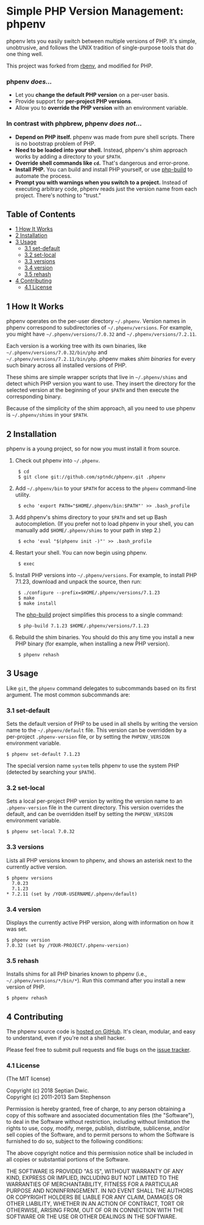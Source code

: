 # Simple PHP Version Management: phpenv

phpenv lets you easily switch between multiple versions of PHP. It's
simple, unobtrusive, and follows the UNIX tradition of single-purpose
tools that do one thing well.

This project was forked from [rbenv](https://github.com/rbenv/rbenv),
and modified for PHP.

### phpenv _does…_

* Let you **change the default PHP version** on a per-user basis.
* Provide support for **per-project PHP versions**.
* Allow you to **override the PHP version** with an environment
  variable.

### In contrast with phpbrew, phpenv _does not…_

* **Depend on PHP itself.** phpenv was made from pure shell scripts.
    There is no bootstrap problem of PHP.
* **Need to be loaded into your shell.** Instead, phpenv's shim
    approach works by adding a directory to your `$PATH`.
* **Override shell commands like `cd`.** That's dangerous and
    error-prone.
* **Install PHP.** You can build and install PHP yourself, or use
    [php-build](https://github.com/sptndc/php-build) to
    automate the process.
* **Prompt you with warnings when you switch to a project.** Instead
    of executing arbitrary code, phpenv reads just the version name
    from each project. There's nothing to "trust."

## Table of Contents

   * [1 How It Works](#section_1)
   * [2 Installation](#section_2)
   * [3 Usage](#section_3)
      * [3.1 set-default](#section_3.1)
      * [3.2 set-local](#section_3.2)
      * [3.3 versions](#section_3.3)
      * [3.4 version](#section_3.4)
      * [3.5 rehash](#section_3.5)
   * [4 Contributing](#section_4)
      * [4.1 License](#section_4.1)

## <a name="section_1"></a> 1 How It Works

phpenv operates on the per-user directory `~/.phpenv`. Version names in
phpenv correspond to subdirectories of `~/.phpenv/versions`. For
example, you might have `~/.phpenv/versions/7.0.32` and
`~/.phpenv/versions/7.2.11`.

Each version is a working tree with its own binaries, like
`~/.phpenv/versions/7.0.32/bin/php` and
`~/.phpenv/versions/7.2.11/bin/php`. phpenv makes _shim binaries_
for every such binary across all installed versions of PHP.

These shims are simple wrapper scripts that live in `~/.phpenv/shims`
and detect which PHP version you want to use. They insert the
directory for the selected version at the beginning of your `$PATH`
and then execute the corresponding binary.

Because of the simplicity of the shim approach, all you need to use
phpenv is `~/.phpenv/shims` in your `$PATH`.

## <a name="section_2"></a> 2 Installation

phpenv is a young project, so for now you must install it from source.

1. Check out phpenv into `~/.phpenv`.

        $ cd
        $ git clone git://github.com/sptndc/phpenv.git .phpenv

2. Add `~/.phpenv/bin` to your `$PATH` for access to the `phpenv`
   command-line utility.

        $ echo 'export PATH="$HOME/.phpenv/bin:$PATH"' >> .bash_profile

3. Add phpenv's shims directory to your `$PATH` and set up Bash
   autocompletion. (If you prefer not to load phpenv in your shell, you
   can manually add `$HOME/.phpenv/shims` to your path in step 2.)

        $ echo 'eval "$(phpenv init -)"' >> .bash_profile

4. Restart your shell. You can now begin using phpenv.

        $ exec

5. Install PHP versions into `~/.phpenv/versions`. For example, to
   install PHP 7.1.23, download and unpack the source, then run:

        $ ./configure --prefix=$HOME/.phpenv/versions/7.1.23
        $ make
        $ make install

    The [php-build](https://github.com/sptndc/php-build)
    project simplifies this process to a single command:

        $ php-build 7.1.23 $HOME/.phpenv/versions/7.1.23

6. Rebuild the shim binaries. You should do this any time you install
   a new PHP binary (for example, when installing a new PHP version).

        $ phpenv rehash

## <a name="section_3"></a> 3 Usage

Like `git`, the `phpenv` command delegates to subcommands based on its
first argument. The most common subcommands are:

### <a name="section_3.1"></a> 3.1 set-default

Sets the default version of PHP to be used in all shells by writing
the version name to the `~/.phpenv/default` file. This version can be
overridden by a per-project `.phpenv-version` file, or by setting the
`PHPENV_VERSION` environment variable.

    $ phpenv set-default 7.1.23

The special version name `system` tells phpenv to use the system PHP
(detected by searching your `$PATH`).

### <a name="section_3.2"></a> 3.2 set-local

Sets a local per-project PHP version by writing the version name to
an `.phpenv-version` file in the current directory. This version
overrides the default, and can be overridden itself by setting the
`PHPENV_VERSION` environment variable.

    $ phpenv set-local 7.0.32

### <a name="section_3.3"></a> 3.3 versions

Lists all PHP versions known to phpenv, and shows an asterisk next to
the currently active version.

    $ phpenv versions
      7.0.23
      7.1.23
    * 7.2.11 (set by /YOUR-USERNAME/.phpenv/default)

### <a name="section_3.4"></a> 3.4 version

Displays the currently active PHP version, along with information on
how it was set.

    $ phpenv version
    7.0.32 (set by /YOUR-PROJECT/.phpenv-version)

### <a name="section_3.5"></a> 3.5 rehash

Installs shims for all PHP binaries known to phpenv (i.e.,
`~/.phpenv/versions/*/bin/*`). Run this command after you install a new
version of PHP.

    $ phpenv rehash

## <a name="section_4"></a> 4 Contributing

The phpenv source code is [hosted on
GitHub](https://github.com/sptndc/phpenv). It's clean, modular,
and easy to understand, even if you're not a shell hacker.

Please feel free to submit pull requests and file bugs on the [issue
tracker](https://github.com/sptndc/phpenv/issues).

### <a name="section_4.1"></a> 4.1 License

(The MIT license)

Copyright (c) 2018 Septian Dwic.\
Copyright (c) 2011-2013 Sam Stephenson

Permission is hereby granted, free of charge, to any person obtaining
a copy of this software and associated documentation files (the
"Software"), to deal in the Software without restriction, including
without limitation the rights to use, copy, modify, merge, publish,
distribute, sublicense, and/or sell copies of the Software, and to
permit persons to whom the Software is furnished to do so, subject to
the following conditions:

The above copyright notice and this permission notice shall be
included in all copies or substantial portions of the Software.

THE SOFTWARE IS PROVIDED "AS IS", WITHOUT WARRANTY OF ANY KIND,
EXPRESS OR IMPLIED, INCLUDING BUT NOT LIMITED TO THE WARRANTIES OF
MERCHANTABILITY, FITNESS FOR A PARTICULAR PURPOSE AND
NONINFRINGEMENT. IN NO EVENT SHALL THE AUTHORS OR COPYRIGHT HOLDERS BE
LIABLE FOR ANY CLAIM, DAMAGES OR OTHER LIABILITY, WHETHER IN AN ACTION
OF CONTRACT, TORT OR OTHERWISE, ARISING FROM, OUT OF OR IN CONNECTION
WITH THE SOFTWARE OR THE USE OR OTHER DEALINGS IN THE SOFTWARE.
